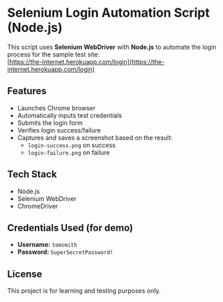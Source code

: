 # Selenium Login Automation Script (Node.js)

This script uses **Selenium WebDriver** with **Node.js** to automate the login process for the sample test site:  
[https://the-internet.herokuapp.com/login](https://the-internet.herokuapp.com/login)

## Features

- Launches Chrome browser
- Automatically inputs test credentials
- Submits the login form
- Verifies login success/failure
- Captures and saves a screenshot based on the result:
  - `login-success.png` on success
  - `login-failure.png` on failure

## Tech Stack

- Node.js
- Selenium WebDriver
- ChromeDriver

## Credentials Used (for demo)

- **Username:** `tomsmith`  
- **Password:** `SuperSecretPassword!`

## License

This project is for learning and testing purposes only.
